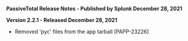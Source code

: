 **PassiveTotal Release Notes - Published by Splunk December 28, 2021**


**Version 2.2.1 - Released December 28, 2021**

* Removed 'pyc' files from the app tarball [PAPP-23226]